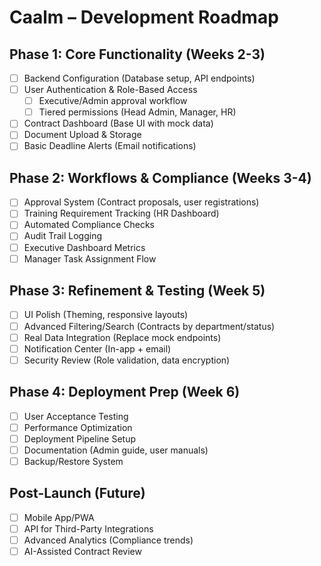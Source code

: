 # Caalm – Development Roadmap

## Phase 1: Core Functionality (Weeks 2-3)

- [ ] Backend Configuration (Database setup, API endpoints)
- [ ] User Authentication & Role-Based Access
  - [ ] Executive/Admin approval workflow
  - [ ] Tiered permissions (Head Admin, Manager, HR)
- [ ] Contract Dashboard (Base UI with mock data)
- [ ] Document Upload & Storage
- [ ] Basic Deadline Alerts (Email notifications)

## Phase 2: Workflows & Compliance (Weeks 3-4)

- [ ] Approval System (Contract proposals, user registrations)
- [ ] Training Requirement Tracking (HR Dashboard)
- [ ] Automated Compliance Checks
- [ ] Audit Trail Logging
- [ ] Executive Dashboard Metrics
- [ ] Manager Task Assignment Flow

## Phase 3: Refinement & Testing (Week 5)

- [ ] UI Polish (Theming, responsive layouts)
- [ ] Advanced Filtering/Search (Contracts by department/status)
- [ ] Real Data Integration (Replace mock endpoints)
- [ ] Notification Center (In-app + email)
- [ ] Security Review (Role validation, data encryption)

## Phase 4: Deployment Prep (Week 6)

- [ ] User Acceptance Testing
- [ ] Performance Optimization
- [ ] Deployment Pipeline Setup
- [ ] Documentation (Admin guide, user manuals)
- [ ] Backup/Restore System

## Post-Launch (Future)

- [ ] Mobile App/PWA
- [ ] API for Third-Party Integrations
- [ ] Advanced Analytics (Compliance trends)
- [ ] AI-Assisted Contract Review

